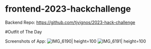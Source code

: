 # frontend-2023-hackchallenge

Backend Repo: https://github.com/tjvignos/2023-hack-challenge

#Outfit of The Day


Screenshots of App:
![IMG_6190](https://user-images.githubusercontent.com/126121531/236591566-79971c16-cba6-4f32-a33f-c5d29f01f909.jpeg)| height=100
![IMG_6191](https://user-images.githubusercontent.com/126121531/236591571-c9c59e16-3e75-4c9b-a2f3-bbf87885e0a8.jpeg)| height=100
